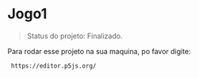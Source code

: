 # Jogo1

> Status do projeto: Finalizado.

Para rodar esse projeto na sua maquina, po favor digite:
```
 https://editor.p5js.org/
```
